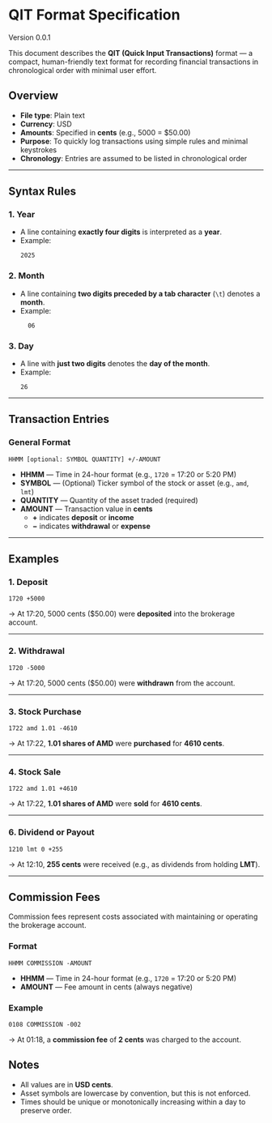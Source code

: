 # QIT Format Specification


Version 0.0.1

This document describes the **QIT (Quick Input Transactions)** format — a compact, human-friendly text format for recording financial transactions in chronological order with minimal user effort.

## Overview

- **File type**: Plain text
- **Currency**: USD
- **Amounts**: Specified in **cents** (e.g., 5000 = $50.00)
- **Purpose**: To quickly log transactions using simple rules and minimal keystrokes
- **Chronology**: Entries are assumed to be listed in chronological order

---

## Syntax Rules

### 1. Year
- A line containing **exactly four digits** is interpreted as a **year**.
- Example:
  ```
  2025
  ```

### 2. Month
- A line containing **two digits preceded by a tab character** (`\t`) denotes a **month**.
- Example:
  ```
  	06
  ```

### 3. Day
- A line with **just two digits** denotes the **day of the month**.
- Example:
  ```
  26
  ```

---

## Transaction Entries

### General Format

```
HHMM [optional: SYMBOL QUANTITY] +/-AMOUNT
```

- **HHMM** — Time in 24-hour format (e.g., `1720` = 17:20 or 5:20 PM)
- **SYMBOL** — (Optional) Ticker symbol of the stock or asset (e.g., `amd`, `lmt`)
- **QUANTITY** — Quantity of the asset traded (required)
- **AMOUNT** — Transaction value in **cents**
  - **+** indicates **deposit** or **income**
  - **−** indicates **withdrawal** or **expense**

---

## Examples

### 1. Deposit
```
1720 +5000
```
→ At 17:20, 5000 cents ($50.00) were **deposited** into the brokerage account.

---

### 2. Withdrawal
```
1720 -5000
```
→ At 17:20, 5000 cents ($50.00) were **withdrawn** from the account.

---

### 3. Stock Purchase
```
1722 amd 1.01 -4610
```
→ At 17:22, **1.01 shares of AMD** were **purchased** for **4610 cents**.

---

### 4. Stock Sale
```
1722 amd 1.01 +4610
```
→ At 17:22, **1.01 shares of AMD** were **sold** for **4610 cents**.

---


### 6. Dividend or Payout
```
1210 lmt 0 +255
```
→ At 12:10, **255 cents** were received (e.g., as dividends from holding **LMT**).

---

## Commission Fees

Commission fees represent costs associated with maintaining or operating the brokerage account.

### Format

```
HHMM COMMISSION -AMOUNT
```

- **HHMM** — Time in 24-hour format (e.g., `1720` = 17:20 or 5:20 PM)
- **AMOUNT** — Fee amount in cents (always negative)

### Example

```
0108 COMMISSION -002
```

→ At 01:18, a **commission fee** of **2 cents** was charged to the account.


## Notes

- All values are in **USD cents**.
- Asset symbols are lowercase by convention, but this is not enforced.
- Times should be unique or monotonically increasing within a day to preserve order.

